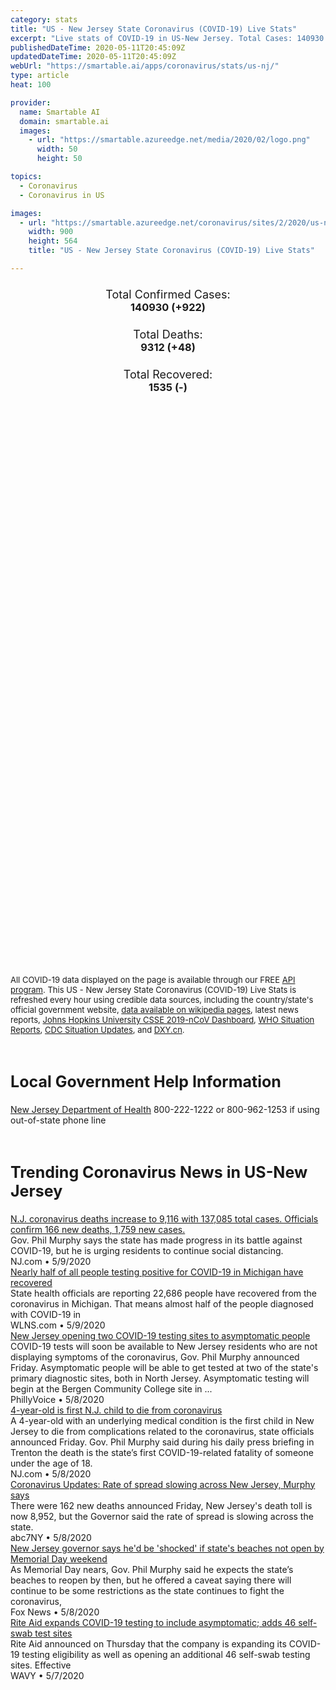 ```yaml
---
category: stats
title: "US - New Jersey State Coronavirus (COVID-19) Live Stats"
excerpt: "Live stats of COVID-19 in US-New Jersey. Total Cases: 140930 (+922), Deaths: 9312 (+48), Recoveries: 1535(-)."
publishedDateTime: 2020-05-11T20:45:09Z
updatedDateTime: 2020-05-11T20:45:09Z
webUrl: "https://smartable.ai/apps/coronavirus/stats/us-nj/"
type: article
heat: 100

provider:
  name: Smartable AI
  domain: smartable.ai
  images:
    - url: "https://smartable.azureedge.net/media/2020/02/logo.png"
      width: 50
      height: 50

topics:
  - Coronavirus
  - Coronavirus in US

images:
  - url: "https://smartable.azureedge.net/coronavirus/sites/2/2020/us-nj.jpg"
    width: 900
    height: 564
    title: "US - New Jersey State Coronavirus (COVID-19) Live Stats"

---
```

<div class="total-stats" style="text-align: center;">
    <h3>
	    <div style="font-size: 18px; font-weight: 400;">Total Confirmed Cases:</div>
	    140930 (<span class='red'>+922</span>)
    </h3>
    <h3>
	    <div style="font-size: 18px; font-weight: 400;">Total Deaths:</div>
	    9312 (<span class='red'>+48</span>)
    </h3>
    <h3>
	    <div style="font-size: 18px; font-weight: 400;">Total Recovered:</div>
	    1535 (-)
    </h3>
</div>

<script type="text/javascript" src="https://www.gstatic.com/charts/loader.js"></script>

<div id="time_series_chart" style="width: 100%; height: 400px;"></div>
<script type="text/javascript">
  google.charts.load('current', {'packages':['corechart']});
  google.charts.setOnLoadCallback(drawChart);
  function drawChart() {
    var data = google.visualization.arrayToDataTable([
      ['Date', 'Total Cases', 'Total Deaths', 'Total Recovered'],
      ['1/22/2020', 0, 0, 0],['1/23/2020', 0, 0, 0],['1/24/2020', 0, 0, 0],['1/25/2020', 0, 0, 0],['1/26/2020', 0, 0, 0],['1/27/2020', 0, 0, 0],['1/28/2020', 0, 0, 0],['1/29/2020', 0, 0, 0],['1/30/2020', 0, 0, 0],['1/31/2020', 0, 0, 0],['2/1/2020', 0, 0, 0],['2/2/2020', 0, 0, 0],['2/3/2020', 0, 0, 0],['2/4/2020', 0, 0, 0],['2/5/2020', 0, 0, 0],['2/6/2020', 0, 0, 0],['2/7/2020', 0, 0, 0],['2/8/2020', 0, 0, 0],['2/9/2020', 0, 0, 0],['2/10/2020', 0, 0, 0],['2/11/2020', 0, 0, 0],['2/12/2020', 0, 0, 0],['2/13/2020', 0, 0, 0],['2/14/2020', 0, 0, 0],['2/15/2020', 0, 0, 0],['2/16/2020', 0, 0, 0],['2/17/2020', 0, 0, 0],['2/18/2020', 0, 0, 0],['2/19/2020', 0, 0, 0],['2/20/2020', 0, 0, 0],['2/21/2020', 0, 0, 0],['2/22/2020', 0, 0, 0],['2/23/2020', 0, 0, 0],['2/24/2020', 0, 0, 0],['2/25/2020', 0, 0, 0],['2/26/2020', 0, 0, 0],['2/27/2020', 0, 0, 0],['2/28/2020', 0, 0, 0],['2/29/2020', 0, 0, 0],['3/1/2020', 0, 0, 0],['3/2/2020', 0, 0, 0],['3/3/2020', 0, 0, 0],['3/4/2020', 0, 0, 0],['3/5/2020', 2, 0, 0],['3/6/2020', 2, 0, 0],['3/7/2020', 4, 0, 0],['3/8/2020', 5, 0, 0],['3/9/2020', 5, 0, 0],['3/10/2020', 15, 1, 0],['3/11/2020', 23, 1, 0],['3/12/2020', 31, 1, 0],['3/13/2020', 51, 1, 1],['3/14/2020', 71, 2, 1],['3/15/2020', 109, 2, 1],['3/16/2020', 179, 3, 1],['3/17/2020', 267, 3, 1],['3/18/2020', 425, 5, 1],['3/19/2020', 740, 9, 1],['3/20/2020', 890, 11, 1],['3/21/2020', 1327, 16, 1],['3/22/2020', 1914, 21, 1],['3/23/2020', 2844, 27, 1],['3/24/2020', 3675, 44, 1],['3/25/2020', 4407, 62, 1],['3/26/2020', 6876, 81, 1],['3/27/2020', 8825, 108, 1],['3/28/2020', 11124, 140, 1],['3/29/2020', 11666, 154, 1],['3/30/2020', 12789, 121, 12],['3/31/2020', 12789, 121, 12],['4/1/2020', 22255, 355, 12],['4/2/2020', 25590, 537, 12],['4/3/2020', 29895, 646, 12],['4/4/2020', 34124, 846, 12],['4/5/2020', 37505, 917, 12],['4/6/2020', 41090, 1003, 12],['4/7/2020', 44416, 1232, 12],['4/8/2020', 47437, 1504, 12],['4/9/2020', 51027, 1709, 12],['4/10/2020', 54588, 1932, 12],['4/11/2020', 58151, 2183, 12],['4/12/2020', 61850, 2350, 12],['4/13/2020', 64584, 2443, 12],['4/14/2020', 68824, 2805, 12],['4/15/2020', 71030, 3156, 12],['4/16/2020', 75317, 3518, 12],['4/17/2020', 78467, 3840, 12],['4/18/2020', 81599, 4249, 12],['4/19/2020', 85301, 4362, 12],['4/20/2020', 88806, 4520, 12],['4/21/2020', 92387, 4753, 12],['4/22/2020', 95914, 5150, 12],['4/23/2020', 100025, 5426, 12],['4/24/2020', 102083, 5642, 730],['4/25/2020', 105523, 5915, 1271],['4/26/2020', 109038, 5984, 1271],['4/27/2020', 111188, 6077, 1271],['4/28/2020', 113856, 6442, 1271],['4/29/2020', 116264, 6771, 1271],['4/30/2020', 118652, 7228, 1271],['5/1/2020', 121178, 7481, 1271],['5/2/2020', 123717, 7742, 1271],['5/3/2020', 127438, 7886, 1271],['5/4/2020', 129345, 7951, 1271],['5/5/2020', 131705, 8292, 1271],['5/6/2020', 133059, 8572, 1444],['5/7/2020', 135106, 8834, 1121],['5/8/2020', 137212, 8986, 1468],['5/9/2020', 138579, 9118, 1501],['5/10/2020', 140008, 9264, 1535],['5/11/2020', 140930, 9312, 1535],
    ]);
    var options = {
      curveType: 'none',
      chartArea: {'width': '80%', 'height': '80%'},
      legend: { position: 'top' },
      lineWidth: 5,
      colors: ['#f60109', '#444444', '#81B71F']
    };
    var chart = new google.visualization.LineChart(document.getElementById('time_series_chart'));
    chart.draw(data, options);
  }
</script>

<div id="geo_chart" style="width: 100%; height: 500px;"></div>
<script type="text/javascript">
  google.charts.load('current', {
    'packages':['geochart'],
    'mapsApiKey': 'AIzaSyDk1HhVhLaveyKrUhhHZ5YwzIpEcbdal6U'
  });
  google.charts.setOnLoadCallback(drawRegionsMap);
  function drawRegionsMap() {
    var data = google.visualization.arrayToDataTable([
      ['LATITUDE', 'LONGITUDE', 'DESCRIPTION', 'Total Cases', 'Total Deaths'],
      [39.564, -74.5961, "Atlantic", 1510, 72],[40.9263, -74.077, "Bergen", 16929, 1355],[40.0712, -74.8649, "Burlington", 3574, 198],[39.9259, -75.1196, "Camden", 4870, 225],[38.9765, -74.9516, "Cape May", 458, 32],[39.3265, -75.0306, "Cumberland", 1287, 36],[40.8428, -74.2014, "Essex", 15646, 1423],[39.7458, -75.3117, "Gloucester", 1654, 81],[40.7453, -74.0535, "Hudson", 17513, 969],[40.6159, -74.772, "Hunterdon", 714, 46],[40.2236, -74.7641, "Mercer", 5317, 334],[40.5726, -74.4927, "Middlesex", 13937, 793],[40.2589, -74.124, "Monmouth", 6894, 443],[40.7966, -74.4772, "Morris", 5854, 516],[40.0384, -74.1678, "Ocean", 7462, 540],[40.8568, -74.1285, "Passaic", 14543, 744],[39.6503, -75.3251, "Salem", 411, 18],[40.5361, -74.5745, "Somerset", 4054, 333],[41.1874, -74.5015, "Sussex", 1026, 127],[40.6976, -74.2632, "Union", 14057, 867],[40.6774, -75.1558, "Warren", 1044, 104],
    ]);
    var options = {
      backgroundColor: {fill:'transparent',stroke:'#FFF' ,strokeWidth:0 }, 
      displayMode: 'markers',
      region: 'US-NJ', 
      resolution: 'metros',
      colorAxis: {colors: ['#F27D81', '#f60109']},
      sizeAxis: {minSize:3,  maxSize:12},
    };
    var chart = new google.visualization.GeoChart(document.getElementById('geo_chart'));
    chart.draw(data, options);
  };
</script>

<div id="geo_table"></div>
<script type="text/javascript">
  google.charts.load('current', {'packages':['table']});
  google.charts.setOnLoadCallback(drawTable);
  function drawTable() {
    var data = new google.visualization.DataTable();
    data.addColumn('string', 'Location');
    data.addColumn('number', 'Total Cases');
    data.addColumn('number', 'New Cases');
    data.addColumn('number', 'Active Cases');
    data.addColumn('number', 'Total Deaths');
    data.addColumn('number', 'New Deaths');
    data.addColumn('number', 'Total Recovered');
    data.addRows([
      [{v:"Atlantic", f:"Atlantic"}, 1510, 0, 1367, 72, 0, 71],[{v:"Bergen", f:"Bergen"}, 16929, 0, 15574, 1355, 0, 0],[{v:"Burlington", f:"Burlington"}, 3574, 0, 3376, 198, 0, 0],[{v:"Camden", f:"Camden"}, 4870, 0, 4645, 225, 0, 0],[{v:"Cape May", f:"Cape May"}, 458, 0, 381, 32, 0, 45],[{v:"Cumberland", f:"Cumberland"}, 1287, 0, 1251, 36, 0, 0],[{v:"Essex", f:"Essex"}, 15646, 0, 14163, 1423, 0, 60],[{v:"Gloucester", f:"Gloucester"}, 1654, 0, 1573, 81, 0, 0],[{v:"Hudson", f:"Hudson"}, 17513, 0, 16230, 969, 0, 314],[{v:"Hunterdon", f:"Hunterdon"}, 714, 0, 668, 46, 0, 0],[{v:"Mercer", f:"Mercer"}, 5317, 0, 4971, 334, 0, 12],[{v:"Middlesex", f:"Middlesex"}, 13937, 0, 13144, 793, 0, 0],[{v:"Monmouth", f:"Monmouth"}, 6894, 0, 6451, 443, 0, 0],[{v:"Morris", f:"Morris"}, 5854, 0, 5337, 516, 0, 1],[{v:"Ocean", f:"Ocean"}, 7462, 0, 6922, 540, 0, 0],[{v:"Passaic", f:"Passaic"}, 14543, 0, 13799, 744, 0, 0],[{v:"Salem", f:"Salem"}, 411, 0, 393, 18, 0, 0],[{v:"Somerset", f:"Somerset"}, 4054, 0, 3721, 333, 0, 0],[{v:"Sussex", f:"Sussex"}, 1026, 0, 899, 127, 0, 0],[{v:"Union", f:"Union"}, 14057, 0, 13039, 867, 0, 151],[{v:"Warren", f:"Warren"}, 1044, 0, 864, 104, 0, 76],
    ]);
    data.setProperty(0, 0, 'style', 'min-width:100px');
    var table = new google.visualization.Table(document.getElementById('geo_table'));
    table.draw(data, {allowHtml: true, sortColumn: 2, sortAscending: false, width: '660px', height: '100%'});
  }
</script>

<span style="font-size: 13px">All COVID-19 data displayed on the page is available through our FREE <a href="https://developer.smartable.ai">API program</a>. This US - New Jersey State Coronavirus (COVID-19) Live Stats is refreshed every hour using credible data sources, including the country/state's official government website, <a href="https://en.wikipedia.org/wiki/2019%E2%80%9320_coronavirus_pandemic" target="_blank">data available on wikipedia pages</a>, latest news reports, <a href="https://systems.jhu.edu/research/public-health/ncov/" target="_blank">Johns Hopkins University CSSE 2019-nCoV Dashboard</a>, <a href="https://www.who.int/emergencies/diseases/novel-coronavirus-2019/situation-reports" target="_blank">WHO Situation Reports</a>, <a href="https://www.cdc.gov/coronavirus/2019-ncov/index.html" target="_blank">CDC Situation Updates</a>, and <a href="https://ncov.dxy.cn/ncovh5/view/pneumonia" target="_blank">DXY.cn</a>.</span>

<h2 id="news" class="center" style="margin-top: 60px; font-size: 25px;">Local Government Help Information</h2>
<div class="info center">
<a href="https://www.nj.gov/health/cd/topics/ncov.shtml" target="_blank">New Jersey Department of Health</a> 800-222-1222 or 800-962-1253 if using out-of-state phone line
</div>
<h2 id="news" class="center" style="margin-top: 60px; font-size: 25px;">Trending Coronavirus News in US-New Jersey</h2>
<div class="row">
<div class="col-md-6 col-sm-12">
  <div class="content-card">
	<a href="https://www.cnn.com/world/live-news/coronavirus-pandemic-04-08-20/h_0b3788a135274918c98f841ea0af63a6"><div class="card-image" style="background-image: url(https://cdn.cnn.com/cnnnext/dam/assets/200308142028-01-coronavirus-microscope-image-super-tease.jpg)"></div></a>
	<div class="content">
		<div class="card-title"><a href="https://www.cnn.com/world/live-news/coronavirus-pandemic-04-08-20/h_0b3788a135274918c98f841ea0af63a6">N.J. coronavirus deaths increase to 9,116 with 137,085 total cases. Officials confirm 166 new deaths, 1,759 new cases.</a></div>
		<div class="card-excerpt">Gov. Phil Murphy says the state has made progress in its battle against COVID-19, but he is urging residents to continue social distancing.</div>
		<div class="card-meta">
			<span class="card-provider">NJ.com</span> • <span class="card-date">5/9/2020</span>
		</div>
	</div>
  </div>
</div>
<div class="col-md-6 col-sm-12">
  <div class="content-card">
	<a href="https://www.cnn.com/us/live-news/us-coronavirus-update-05-06-20/h_5e2b4ed860c7a50f0b1145d228cdf287"><div class="card-image" style="background-image: url(https://cdn.cnn.com/cnnnext/dam/assets/200213175739-03-coronavirus-0213-super-tease.jpg)"></div></a>
	<div class="content">
		<div class="card-title"><a href="https://www.cnn.com/us/live-news/us-coronavirus-update-05-06-20/h_5e2b4ed860c7a50f0b1145d228cdf287">Nearly half of all people testing positive for COVID-19 in Michigan have recovered</a></div>
		<div class="card-excerpt">State health officials are reporting 22,686 people have recovered from the coronavirus in Michigan. That means almost half of the people diagnosed with COVID-19 in</div>
		<div class="card-meta">
			<span class="card-provider">WLNS.com</span> • <span class="card-date">5/9/2020</span>
		</div>
	</div>
  </div>
</div>
<div class="col-md-6 col-sm-12">
  <div class="content-card">
	<a href="https://www.cnn.com/us/live-news/us-coronavirus-update-05-08-20/h_17912c7f85f806b2b31619125f0af2e0"><div class="card-image" style="background-image: url(https://cdn.cnn.com/cnnnext/dam/assets/200213175739-03-coronavirus-0213-super-tease.jpg)"></div></a>
	<div class="content">
		<div class="card-title"><a href="https://www.cnn.com/us/live-news/us-coronavirus-update-05-08-20/h_17912c7f85f806b2b31619125f0af2e0">New Jersey opening two COVID-19 testing sites to asymptomatic people</a></div>
		<div class="card-excerpt">COVID-19 tests will soon be available to New Jersey residents who are not displaying symptoms of the coronavirus, Gov. Phil Murphy announced Friday. Asymptomatic people will be able to get tested at two of the state's primary diagnostic sites, both in North Jersey. Asymptomatic testing will begin at the Bergen Community College site in ...</div>
		<div class="card-meta">
			<span class="card-provider">PhillyVoice</span> • <span class="card-date">5/8/2020</span>
		</div>
	</div>
  </div>
</div>
<div class="col-md-6 col-sm-12">
  <div class="content-card">
	<a href="https://www.nj.com/coronavirus/2020/05/1st-nj-child-4-years-old-dies-from-coronavirus.html"><div class="card-image" style="background-image: url(https://arc-anglerfish-arc2-prod-advancelocal.s3.amazonaws.com/public/W7NYEKFAIBC63CFJIA4GYEUTRI.jpg)"></div></a>
	<div class="content">
		<div class="card-title"><a href="https://www.nj.com/coronavirus/2020/05/1st-nj-child-4-years-old-dies-from-coronavirus.html">4-year-old is first N.J. child to die from coronavirus</a></div>
		<div class="card-excerpt">A 4-year-old with an underlying medical condition is the first child in New Jersey to die from complications related to the coronavirus, state officials announced Friday. Gov. Phil Murphy said during his daily press briefing in Trenton the death is the state’s first COVID-19-related fatality of someone under the age of 18.</div>
		<div class="card-meta">
			<span class="card-provider">NJ.com</span> • <span class="card-date">5/8/2020</span>
		</div>
	</div>
  </div>
</div>
<div class="col-md-6 col-sm-12">
  <div class="content-card">
	<a href="https://www.cnn.com/us/live-news/us-coronavirus-update-04-27-20/h_5ee987ae11758f7371aef7fabe00eea1"><div class="card-image" style="background-image: url(https://cdn.cnn.com/cnnnext/dam/assets/200213175739-03-coronavirus-0213-super-tease.jpg)"></div></a>
	<div class="content">
		<div class="card-title"><a href="https://www.cnn.com/us/live-news/us-coronavirus-update-04-27-20/h_5ee987ae11758f7371aef7fabe00eea1">Coronavirus Updates: Rate of spread slowing across New Jersey, Murphy says</a></div>
		<div class="card-excerpt">There were 162 new deaths announced Friday, New Jersey's death toll is now 8,952, but the Governor said the rate of spread is slowing across the state.</div>
		<div class="card-meta">
			<span class="card-provider">abc7NY</span> • <span class="card-date">5/8/2020</span>
		</div>
	</div>
  </div>
</div>
<div class="col-md-6 col-sm-12">
  <div class="content-card">
	<a href="https://www.foxnews.com/politics/new-jersey-governor-says-hed-be-shocked-if-states-beaches-not-open-by-memorial-day-weekend"><div class="card-image" style="background-image: url(https://a57.foxnews.com/static.foxnews.com/foxnews.com/content/uploads/2020/05/640/320/philmurphy-cropped-1244am.jpg?ve=1&tl=1)"></div></a>
	<div class="content">
		<div class="card-title"><a href="https://www.foxnews.com/politics/new-jersey-governor-says-hed-be-shocked-if-states-beaches-not-open-by-memorial-day-weekend">New Jersey governor says he'd be 'shocked' if state's beaches not open by Memorial Day weekend</a></div>
		<div class="card-excerpt">As Memorial Day nears,  Gov. Phil Murphy said he expects the state’s beaches to reopen by then, but he offered a caveat saying there will continue to be some restrictions as the state continues to fight the coronavirus,</div>
		<div class="card-meta">
			<span class="card-provider">Fox News</span> • <span class="card-date">5/8/2020</span>
		</div>
	</div>
  </div>
</div>
<div class="col-md-6 col-sm-12">
  <div class="content-card">
	<a href="https://www.cnn.com/us/live-news/us-coronavirus-update-05-08-20/h_17912c7f85f806b2b31619125f0af2e0"><div class="card-image" style="background-image: url(https://cdn.cnn.com/cnnnext/dam/assets/200213175739-03-coronavirus-0213-super-tease.jpg)"></div></a>
	<div class="content">
		<div class="card-title"><a href="https://www.cnn.com/us/live-news/us-coronavirus-update-05-08-20/h_17912c7f85f806b2b31619125f0af2e0">Rite Aid expands COVID-19 testing to include asymptomatic; adds 46 self-swab test sites</a></div>
		<div class="card-excerpt">Rite Aid announced on Thursday that the company is expanding its COVID-19 testing eligibility as well as opening an additional 46 self-swab testing sites. Effective</div>
		<div class="card-meta">
			<span class="card-provider">WAVY</span> • <span class="card-date">5/7/2020</span>
		</div>
	</div>
  </div>
</div>

</div>

